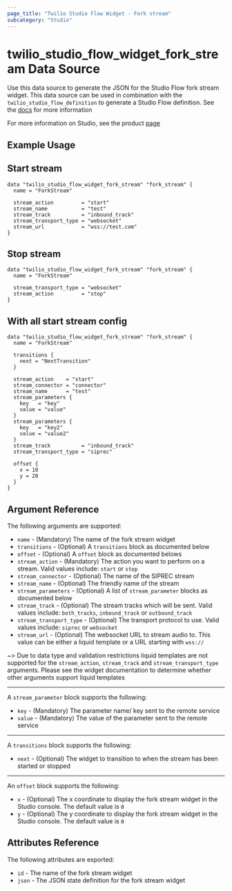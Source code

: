 ```yaml
---
page_title: "Twilio Studio Flow Widget - Fork stream"
subcategory: "Studio"
---
```


# twilio_studio_flow_widget_fork_stream Data Source

Use this data source to generate the JSON for the Studio Flow fork stream widget. This data source can be used in combination with the `twilio_studio_flow_definition` to generate a Studio Flow definition. See the [docs](https://www.twilio.com/docs/studio/widget-library/fork-stream) for more information

For more information on Studio, see the product [page](https://www.twilio.com/studio)

## Example Usage

## Start stream

```hcl
data "twilio_studio_flow_widget_fork_stream" "fork_stream" {
  name = "ForkStream"

  stream_action         = "start"
  stream_name           = "test"
  stream_track          = "inbound_track"
  stream_transport_type = "websocket"
  stream_url            = "wss://test.com"
}
```

## Stop stream

```hcl
data "twilio_studio_flow_widget_fork_stream" "fork_stream" {
  name = "ForkStream"

  stream_transport_type = "websocket"
  stream_action         = "stop"
}
```

## With all start stream config

```hcl
data "twilio_studio_flow_widget_fork_stream" "fork_stream" {
  name = "ForkStream"

  transitions {
    next = "NextTransition"
  }

  stream_action    = "start"
  stream_connector = "connector"
  stream_name      = "test"
  stream_parameters {
    key   = "key"
    value = "value"
  }
  stream_parameters {
    key   = "key2"
    value = "value2"
  }
  stream_track          = "inbound_track"
  stream_transport_type = "siprec"

  offset {
    x = 10
    y = 20
  }
}
```

## Argument Reference

The following arguments are supported:

- `name` - (Mandatory) The name of the fork stream widget
- `transitions` - (Optional) A `transitions` block as documented below
- `offset` - (Optional) A `offset` block as documented belows
- `stream_action` - (Mandatory) The action you want to perform on a stream. Valid values include: `start` or `stop`
- `stream_connector` - (Optional) The name of the SIPREC stream
- `stream_name` - (Optional) The friendly name of the stream
- `stream_parameters` - (Optional) A list of `stream_parameter` blocks as documented below
- `stream_track` - (Optional) The stream tracks which will be sent. Valid values include: `both_tracks`, `inbound_track` or `outbound_track`
- `stream_transport_type` - (Optional) The transport protocol to use. Valid values include: `siprec` or `websocket`
- `stream_url` - (Optional) The websocket URL to stream audio to. This value can be either a liquid template or a URL starting with `wss://`

~> Due to data type and validation restrictions liquid templates are not supported for the `stream_action`, `stream_track` and `stream_transport_type` arguments. Please see the widget documentation to determine whether other arguments support liquid templates

---

A `stream_parameter` block supports the following:

- `key` - (Mandatory) The parameter name/ key sent to the remote service
- `value` - (Mandatory) The value of the parameter sent to the remote service

---

A `transitions` block supports the following:

- `next` - (Optional) The widget to transition to when the stream has been started or stopped

---

An `offset` block supports the following:

- `x` - (Optional) The x coordinate to display the fork stream widget in the Studio console. The default value is `0`
- `y` - (Optional) The y coordinate to display the fork stream widget in the Studio console. The default value is `0`

## Attributes Reference

The following attributes are exported:

- `id` - The name of the fork stream widget
- `json` - The JSON state definition for the fork stream widget
